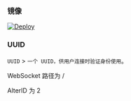 ### 镜像

[![Deploy](https://www.herokucdn.com/deploy/button.png)](https://heroku.com/deploy)

### UUID

`UUID` > `一个 UUID，供用户连接时验证身份使用`。

WebSocket 路径为 /

AlterID 为 2
